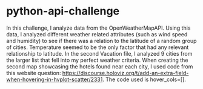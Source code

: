 # python-api-challenge
In this challenge, I analyze data from the OpenWeatherMapAPI. Using this data, I analyzed different weather related attributes (such as wind speed and humidity) to see if there was a relation to the latitude of a random group of cities. Temperature seemed to be the only factor that had any relevant relationship to latitude.
In the second Vacation file, I analyzed 9 cities from the larger list that fell into my perfect weather criteria. When creating the second map showcasing the hotels found near each city, I used code from this website question: https://discourse.holoviz.org/t/add-an-extra-field-when-hovering-in-hvplot-scatter/2331. The code used is hover_cols=[]. 
